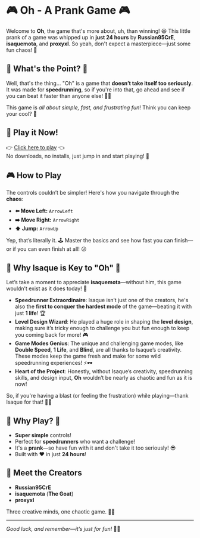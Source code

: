 # 🎮 Oh - A Prank Game 🎮

Welcome to **Oh**, the game that's more about, uh, than winning! 😆 This little prank of a game was whipped up in **just 24 hours** by **Russian95CrE**, **isaquemota**, and **proxyxl**. So yeah, don't expect a masterpiece—just some fun chaos! 🤪

## 🚀 What's the Point? 🚀
Well, that's the thing... "Oh" is a game that **doesn’t take itself too seriously**. It was made for **speedrunning**, so if you're into that, go ahead and see if you can beat it faster than anyone else! 🏁💨

This game is *all about simple, fast, and frustrating fun*! Think you can keep your cool? 😤 

## 🔗 Play it Now!
👉 [Click here to play](https://russian95cre.github.io/Oh) 👈  
No downloads, no installs, just jump in and start playing! 🎉

## 🎮 How to Play
The controls couldn’t be simpler! Here's how you navigate through the **chaos**:

- **⬅️ Move Left:** `ArrowLeft`
- **➡️ Move Right:** `ArrowRight`
- **⬆️ Jump:** `ArrowUp`

Yep, that’s literally it. 🕹️ Master the basics and see how fast you can finish—or if you can even finish at all! 😜

## 🌟 Why Isaque is Key to "Oh" 🌟
Let’s take a moment to appreciate **isaquemota**—without him, this game wouldn’t exist as it does today! 🙌

- **Speedrunner Extraordinaire**: Isaque isn’t just one of the creators, he's also the **first to conquer the hardest mode** of the game—beating it with just **1 life**! 🏆
- **Level Design Wizard**: He played a huge role in shaping the **level design**, making sure it’s tricky enough to challenge you but fun enough to keep you coming back for more! 🎮
- **Game Modes Genius**: The unique and challenging game modes, like **Double Speed**, **1 Life**, and **Blind**, are all thanks to Isaque’s creativity. These modes keep the game fresh and make for some wild speedrunning experiences! ⚡🕶️
- **Heart of the Project**: Honestly, without Isaque’s creativity, speedrunning skills, and design input, **Oh** wouldn’t be nearly as chaotic and fun as it is now! 

So, if you're having a blast (or feeling the frustration) while playing—thank Isaque for that! 🙏🔥

## 🌟 Why Play? 🌟
- **Super simple** controls!
- Perfect for **speedrunners** who want a challenge!
- It's a **prank**—so have fun with it and don't take it too seriously! 😎
- Built with ❤️ in just **24 hours**!

## 👥 Meet the Creators
- **Russian95CrE**
- **isaquemota** (**The Goat**)
- **proxyxl**

Three creative minds, one chaotic game. 🎨💡

---

*Good luck, and remember—it’s just for fun!* 🎉💀

